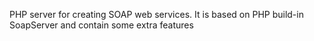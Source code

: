 PHP server for creating SOAP web services.
It is based on PHP build-in SoapServer and contain some extra features